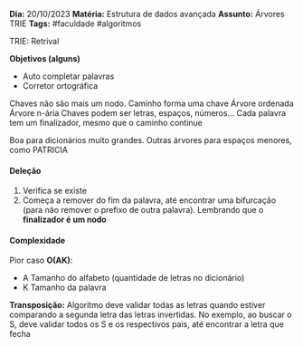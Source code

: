 **Dia:** 20/10/2023 
**Matéria:** Estrutura de dados avançada
**Assunto:** Árvores TRIE
**Tags:** #faculdade #algoritmos 

TRIE: Retrival

**Objetivos (alguns)**
- Auto completar palavras
- Corretor ortográfica

Chaves não são mais um nodo. Caminho forma uma chave
Árvore ordenada
Árvore n-ária
Chaves podem ser letras, espaços, números...
Cada palavra tem um finalizador, mesmo que o caminho continue

Boa para dicionários muito grandes. Outras árvores para espaços menores, como PATRICIA

#### Deleção
1. Verifica se existe
2. Começa a remover do fim da palavra, até encontrar uma bifurcação (para não remover o prefixo de outra palavra). Lembrando que o **finalizador é um nodo**

#### Complexidade
Pior caso **O(AK)**: 
- A Tamanho do alfabeto (quantidade de letras no dicionário)
- K Tamanho da palavra


**Transposição:** Algoritmo deve validar todas as letras quando estiver comparando a segunda letra das letras invertidas. No exemplo, ao buscar o S, deve validar todos os S e os respectivos pais, até encontrar a letra que fecha